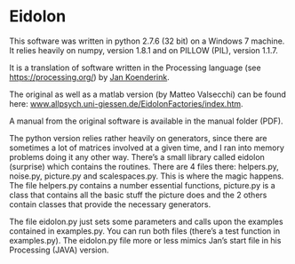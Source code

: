 # Eidolon

This software was written in python 2.7.6 (32 bit) on a Windows 7 machine.<br/>
It relies heavily on numpy, version 1.8.1 and on PILLOW (PIL), version 1.1.7.

It is a translation of software written in the Processing language 
(see https://processing.org/) by <a href="http://www.gestaltrevision.be/en/about-us/contact/all-contacts/45">Jan Koenderink</a>.

The original as well as a matlab version (by Matteo Valsecchi) can be found 
here: www.allpsych.uni-giessen.de/EidolonFactories/index.htm.

A manual from the original software is available in the manual folder (PDF). 

The python version relies rather heavily on generators, since there are sometimes a lot of matrices involved at a given time, and I ran into memory problems doing it any other way. 
There’s a small library called eidolon (surprise) which contains the routines. There are 4 files there: helpers.py, noise.py, picture.py and scalespaces.py. This is where the magic happens. 
The file helpers.py contains a number essential functions, picture.py is a class that contains all the basic stuff the picture does and  the 2 others contain classes that provide the necessary generators. 

The file eidolon.py just sets some parameters and calls upon the examples contained in examples.py. You can run both files (there’s a test function in examples.py). The eidolon.py file more or less mimics Jan’s start file in his Processing (JAVA) version.
